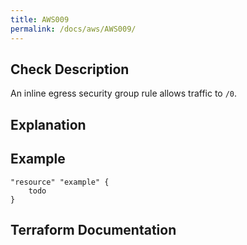 ```yaml
---
title: AWS009
permalink: /docs/aws/AWS009/
---
```



## Check Description

An inline egress security group rule allows traffic to `/0`.

## Explanation

## Example

```
"resource" "example" {
	todo
}
```

## Terraform Documentation
